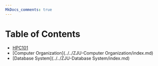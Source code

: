 ```yaml
---
MkDocs_comments: true
---
```


# Table of Contents

- [HPC101](../../ZJU-HPC101/index.md)
- [Computer Organization](../../ZJU-Computer Organization/index.md)
- [Database System](../../ZJU-Database System/index.md)